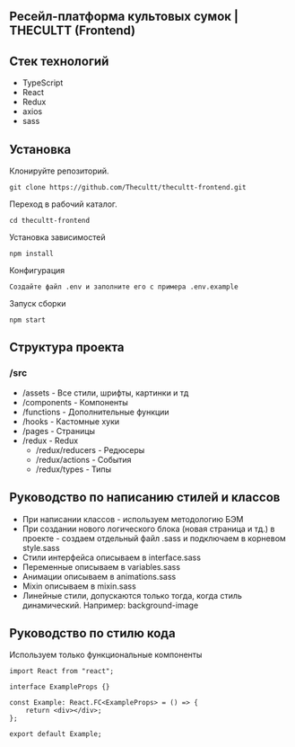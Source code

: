 ## Ресейл-платформа культовых сумок | THECULTT (Frontend)

## Стек технологий

-   TypeScript
-   React
-   Redux
-   axios
-   sass

## Установка

Клонируйте репозиторий.

```
git clone https://github.com/Thecultt/thecultt-frontend.git
```

Переход в рабочий каталог.

```
cd thecultt-frontend
```

Установка зависимостей

```
npm install
```

Конфигурация

```
Создайте файл .env и заполните его с примера .env.example
```

Запуск сборки

```
npm start
```

## Структура проекта

### /src

-   /assets - Все стили, шрифты, картинки и тд
-   /components - Компоненты
-   /functions - Дополнительные функции
-   /hooks - Кастомные хуки
-   /pages - Страницы
-   /redux - Redux
    -   /redux/reducers - Редюсеры
    -   /redux/actions - События
    -   /redux/types - Типы

## Руководство по написанию стилей и классов

-   При написании классов - используем методологию БЭМ
-   При создании нового логического блока (новая страница и тд.) в проекте - создаем отдельный файл .sass и подключаем в корневом style.sass
-   Стили интерфейса описываем в interface.sass
-   Переменные описываем в variables.sass
-   Анимации описываем в animations.sass
-   Mixin описываем в mixin.sass
-   Линейные стили, допускаются только тогда, когда стиль динамический. Например: background-image

## Руководство по стилю кода

Используем только функциональные компоненты

```TSX
import React from "react";

interface ExampleProps {}

const Example: React.FC<ExampleProps> = () => {
    return <div></div>;
};

export default Example;
```

